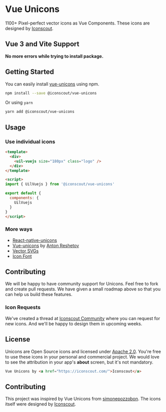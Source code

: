# Vue Unicons

1100+ Pixel-perfect vector icons as Vue Components. These icons are designed by [Iconscout](https://iconscout.com).

## Vue 3 and Vite Support
**No more errors while trying to install package.**

## Getting Started
You can easily install [vue-unicons](https://iconscout.com/unicons) using npm.
```bash
npm install --save @iconscout/vue-unicons
```
Or using `yarn`
```bash
yarn add @iconscout/vue-unicons
```

## Usage
### Use individual icons
```html
<template>
  <div>
    <uil-vuejs size="180px" class="logo" />
  </div>
</template>

<script>
import { UilVuejs } from '@iconscout/vue-unicons'

export default {
  components: {
    UilVuejs
  }
}
</script>
````

### More ways
- [React-native-unicons](https://github.com/Iconscout/react-native-unicons)
- [Vue-unicons](https://github.com/antonreshetov/vue-unicons) by [Anton Reshetov](https://github.com/antonreshetov)
- [Vector SVGs](https://iconscout.com/unicons)
- [Icon Font](https://github.com/Iconscout/unicons)

## Contributing
We will be happy to have community support for Unicons. Feel free to fork and create pull requests. We have given a small roadmap above so that you can help us build these features.

### Icon Requests
We've created a thread at [Iconscout Community](https://discuss.iconscout.com/new-topic?title=Icon%20Request:%20%3Cicon%3E&body=Hey%20there,%20%3Cicon%3E%20will%20be%20great%20fit%20for%20Unicons.%20I%20would%20love%20to%20use%20it!&category=Unicons&tags=requests) where you can request for new icons. And we'll be happy to design them in upcoming weeks.

## License
Unicons are Open Source icons and licensed under [Apache 2.0](https://www.apache.org/licenses/LICENSE-2.0.txt). You're free to use these icons in your personal and commercial project. We would love to see the attribution in your app's **about** screen, but it's not mandatory.
```html
Vue Unicons by <a href="https://iconscout.com/">Iconscout</a>
```

## Contributing
This project was inspired by Vue Unicons from [simonepozzobon](https://github.com/simonepozzobon). The icons itself were designed by [Iconscout](https://github.com/iconscout/unicons). 
